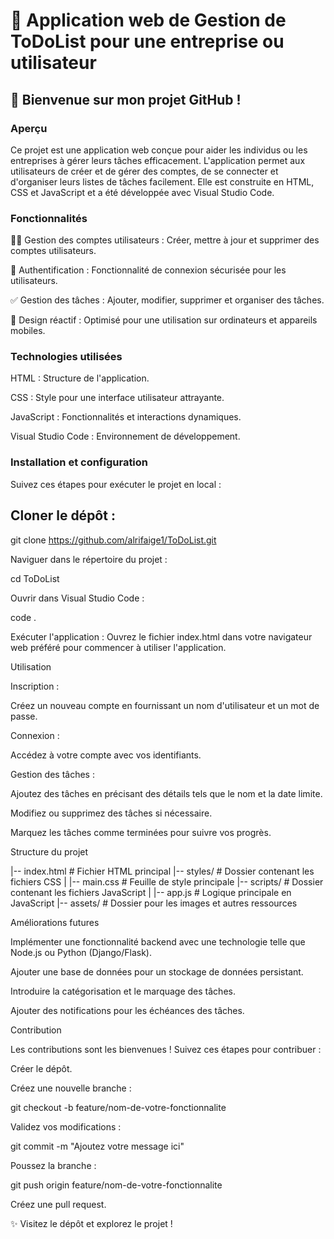 # 🌟  Application web de Gestion de ToDoList pour une entreprise ou utilisateur

## 🚀 Bienvenue sur mon projet GitHub !

### Aperçu

Ce projet est une application web conçue pour aider les individus ou les entreprises à gérer leurs tâches efficacement. L'application permet aux utilisateurs de créer et de gérer des comptes, de se connecter et d'organiser leurs listes de tâches facilement. Elle est construite en HTML, CSS et JavaScript et a été développée avec Visual Studio Code.

### Fonctionnalités

🧑‍💻 Gestion des comptes utilisateurs : Créer, mettre à jour et supprimer des comptes utilisateurs.

🔐 Authentification : Fonctionnalité de connexion sécurisée pour les utilisateurs.

✅ Gestion des tâches : Ajouter, modifier, supprimer et organiser des tâches.

📱 Design réactif : Optimisé pour une utilisation sur ordinateurs et appareils mobiles.

### Technologies utilisées

HTML : Structure de l'application.

CSS : Style pour une interface utilisateur attrayante.

JavaScript : Fonctionnalités et interactions dynamiques.

Visual Studio Code : Environnement de développement.

### Installation et configuration

Suivez ces étapes pour exécuter le projet en local :

## Cloner le dépôt :

git clone https://github.com/alrifaige1/ToDoList.git

Naviguer dans le répertoire du projet :

cd ToDoList

Ouvrir dans Visual Studio Code :

code .

Exécuter l'application :
Ouvrez le fichier index.html dans votre navigateur web préféré pour commencer à utiliser l'application.

Utilisation

Inscription :

Créez un nouveau compte en fournissant un nom d'utilisateur et un mot de passe.

Connexion :

Accédez à votre compte avec vos identifiants.

Gestion des tâches :

Ajoutez des tâches en précisant des détails tels que le nom et la date limite.

Modifiez ou supprimez des tâches si nécessaire.

Marquez les tâches comme terminées pour suivre vos progrès.

Structure du projet

|-- index.html         # Fichier HTML principal
|-- styles/            # Dossier contenant les fichiers CSS
|   |-- main.css       # Feuille de style principale
|-- scripts/           # Dossier contenant les fichiers JavaScript
|   |-- app.js         # Logique principale en JavaScript
|-- assets/            # Dossier pour les images et autres ressources


Améliorations futures

Implémenter une fonctionnalité backend avec une technologie telle que Node.js ou Python (Django/Flask).

Ajouter une base de données pour un stockage de données persistant.

Introduire la catégorisation et le marquage des tâches.

Ajouter des notifications pour les échéances des tâches.

Contribution

Les contributions sont les bienvenues ! Suivez ces étapes pour contribuer :

Créer le dépôt.

Créez une nouvelle branche :

git checkout -b feature/nom-de-votre-fonctionnalite

Validez vos modifications :

git commit -m "Ajoutez votre message ici"

Poussez la branche :

git push origin feature/nom-de-votre-fonctionnalite

Créez une pull request.

✨ Visitez le dépôt et explorez le projet !

